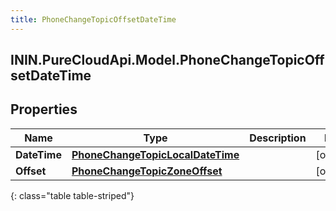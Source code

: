 ```yaml
---
title: PhoneChangeTopicOffsetDateTime
---
```

## ININ.PureCloudApi.Model.PhoneChangeTopicOffsetDateTime

## Properties

|Name | Type | Description | Notes|
|------------ | ------------- | ------------- | -------------|
| **DateTime** | [**PhoneChangeTopicLocalDateTime**](PhoneChangeTopicLocalDateTime.html) |  | [optional] |
| **Offset** | [**PhoneChangeTopicZoneOffset**](PhoneChangeTopicZoneOffset.html) |  | [optional] |
{: class="table table-striped"}


